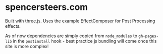 # spencersteers.com

Built with [three.js](https://threejs.org/). Uses the example [EffectComposer](https://threejs.org/examples/#webgl_postprocessing) for Post Processing effects.

As of now dependencies are simply copied from `node_modules` to `gh-pages-lib` in the `postinstall` hook - best practice js bundling will come once this site is more complex!